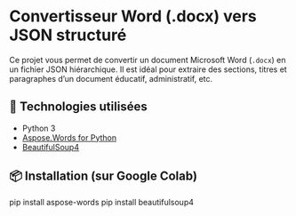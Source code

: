 # Convertisseur Word (.docx) vers JSON structuré

Ce projet vous permet de convertir un document Microsoft Word (`.docx`) en un fichier JSON hiérarchique. Il est idéal pour extraire des sections, titres et paragraphes d’un document éducatif, administratif, etc.

## 🔧 Technologies utilisées
- Python 3
- [Aspose.Words for Python](https://products.aspose.com/words/python-net/)
- [BeautifulSoup4](https://www.crummy.com/software/BeautifulSoup/)

## 📦 Installation (sur Google Colab)

pip install aspose-words
pip install beautifulsoup4

